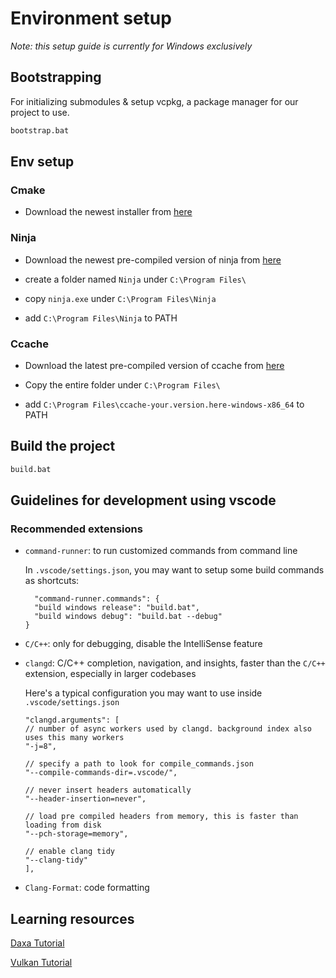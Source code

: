 # Environment setup

_Note: this setup guide is currently for Windows exclusively_

## Bootstrapping

For initializing submodules & setup vcpkg, a package manager for our project to use.

```bash
bootstrap.bat
```

## Env setup

### Cmake

- Download the newest installer from [here](https://cmake.org/download/)

### Ninja

- Download the newest pre-compiled version of ninja from [here](https://github.com/ninja-build/ninja/releases)

- create a folder named `Ninja` under `C:\Program Files\`

- copy `ninja.exe` under `C:\Program Files\Ninja`

- add `C:\Program Files\Ninja` to PATH

### Ccache

- Download the latest pre-compiled version of ccache from [here](https://github.com/ccache/ccache/releases/tag/v4.10.2)

- Copy the entire folder under `C:\Program Files\`

- add `C:\Program Files\ccache-your.version.here-windows-x86_64` to PATH

## Build the project

```bash
build.bat
```

## Guidelines for development using vscode

### Recommended extensions

- `command-runner`: to run customized commands from command line

  In `.vscode/settings.json`, you may want to setup some build commands as shortcuts:

  ```plaintext
    "command-runner.commands": {
    "build windows release": "build.bat",
    "build windows debug": "build.bat --debug"
  }
  ```

- `C/C++`: only for debugging, disable the IntelliSense feature

- `clangd`: C/C++ completion, navigation, and insights, faster than the `C/C++` extension, especially in larger codebases

  Here's a typical configuration you may want to use inside `.vscode/settings.json`

  ```plaintext
  "clangd.arguments": [
  // number of async workers used by clangd. background index also uses this many workers
  "-j=8",

  // specify a path to look for compile_commands.json
  "--compile-commands-dir=.vscode/",

  // never insert headers automatically
  "--header-insertion=never",

  // load pre compiled headers from memory, this is faster than loading from disk
  "--pch-storage=memory",

  // enable clang tidy
  "--clang-tidy"
  ],
  ```

- `Clang-Format`: code formatting

## Learning resources

[Daxa Tutorial](https://tutorial.daxa.dev/)

[Vulkan Tutorial](https://vulkan-tutorial.com/)
